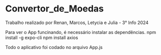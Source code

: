 # Convertor_de_Moedas

Trabalho realizado por Renan, Marcos, Letycia e Julia - 3° Info 2024

Para ver o App funcinando, é necessário instalar as dependências. 
    npm install -g expo-cli
    npm install axios

Todo o aplicativo foi codado no arquivo App.js
